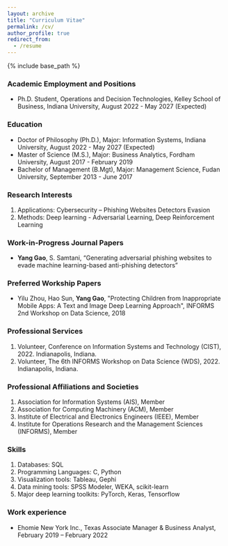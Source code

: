 ```yaml
---
layout: archive
title: "Curriculum Vitae"
permalink: /cv/
author_profile: true
redirect_from:
  - /resume
---
```


{% include base_path %}

### Academic Employment and Positions
* Ph.D. Student, Operations and Decision Technologies, Kelley School of Business, Indiana University, August 2022 - May 2027 (Expected)

### Education
* Doctor of Philosophy (Ph.D.), Major: Information Systems, Indiana University, August 2022 - May 2027 (Expected)
* Master of Science (M.S.), Major: Business Analytics, Fordham University, August 2017 - February 2019
* Bachelor of Management (B.Mgt), Major: Management Science, Fudan University, September 2013 - June 2017

### Research Interests
1.    Applications: 
	    Cybersecurity – Phishing Websites Detectors Evasion
2.    Methods: 
	    Deep learning - Adversarial Learning, Deep Reinforcement Learning

### Work-in-Progress Journal Papers
* **Yang Gao**, S. Samtani, “Generating adversarial phishing websites to evade machine learning-based anti-phishing detectors”

### Preferred Workship Papers
* Yilu Zhou, Hao Sun, **Yang Gao**, "Protecting Children from Inappropriate Mobile Apps: A Text and Image Deep Learning Approach", INFORMS 2nd Workshop on Data Science, 2018

### Professional Services
1.    Volunteer, Conference on Information Systems and Technology (CIST), 2022. Indianapolis, Indiana.
2.    Volunteer, The 6th INFORMS Workshop on Data Science (WDS), 2022. Indianapolis, Indiana.

### Professional Affiliations and Societies
1.    Association for Information Systems (AIS), Member 
2.    Association for Computing Machinery (ACM), Member
3.    Institute of Electrical and Electronics Engineers (IEEE), Member 
4.    Institute for Operations Research and the Management Sciences (INFORMS), Member

### Skills
1.    Databases: SQL
2.    Programming Languages: C, Python
3.    Visualization tools: Tableau, Gephi
4.    Data mining tools: SPSS Modeler, WEKA, scikit-learn
5.    Major deep learning toolkits: PyTorch, Keras, Tensorflow

### Work experience
* Ehomie New York Inc., Texas Associate Manager & Business Analyst, February 2019 – February 2022
